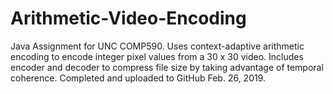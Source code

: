 # Arithmetic-Video-Encoding
Java Assignment for UNC COMP590. Uses context-adaptive arithmetic encoding to encode integer pixel values from a 30 x 30 video. Includes encoder and decoder to compress file size by taking advantage of temporal coherence. 
Completed and uploaded to GitHub Feb. 26, 2019.
